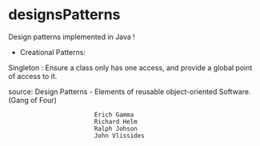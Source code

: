 # designsPatterns
Design patterns implemented in Java ! 

- Creational Patterns:

Singleton : Ensure a class only has one access, and provide a global point of access to it.

source: 
		Design Patterns - Elements of reusable object-oriented Software. (Gang of Four)
		
							Erich Gamma
							Richard Helm
							Ralph Johson
							John Vlissides